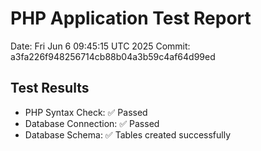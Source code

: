 # PHP Application Test Report
Date: Fri Jun  6 09:45:15 UTC 2025
Commit: a3fa226f948256714cb88b04a3b59c4af64d99ed

## Test Results
- PHP Syntax Check: ✅ Passed
- Database Connection: ✅ Passed
- Database Schema: ✅ Tables created successfully
